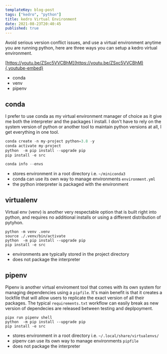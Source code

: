 ```yaml
---
templateKey: blog-post
tags: ["kedro", "python"]
title: kedro Virtual Environment
date: 2021-08-23T20:40:45
published: true
---
```


Avoid serious version conflict issues, and use a virtual environment anytime
you are running python, here are three ways you can setup a kedro virtual
environment.

[https://youtu.be/ZSxc5VVCBhM](https://youtu.be/ZSxc5VVCBhM){.youtube-embed}

- conda
- venv
- pipenv

## conda

I prefer to use conda as my virtual environment manager of choice as it give me
both the interpreter and the packages I install. I don't have to rely on the
system version of python or another tool to maintain python versions at all, I
get everything in one tool.

```python
conda create -n my-project python=3.8 -y
conda activate my-project
python  -m pip install --upgrade pip
pip install -e src
```

```python
conda info --envs
```

- stores environment in a root directory i.e. `~/miniconda3`
- conda can use its own way to manage environments `environment.yml`
- the python interpreter is packaged with the environment

## virtualenv

Virtual env (venv) is another very respectable option that is built right into
python, and requires no additional installs or using a different distribution
of pytyhon.

```
python -m venv .venv
source ./.venv/bin/activate
python  -m pip install --upgrade pip
pip install -e src
```

- environments are typically stored in the project directory
- does not package the interpreter

## pipenv

Pipenv is another virtual enviroment tool that comes with its own system for
managing dependencies using a `pipfile`. It's main benefit is that it creates
a lockfile that will allow users to replicate the exact version of all their
packages. The typical `requirements.txt` workflow can easily break as new
version of dependecies are released between testing and deplpoyment.

```
pipx run pipenv shell
python  -m pip install --upgrade pip
pip install -e src
```

- stores environment in a root directory i.e. `~/.local/share/virtualenvs/`
- pipenv can use its own way to manage environments `pipfile`
- does not package the interpreter
